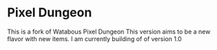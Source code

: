 Pixel Dungeon
=============
This is a fork of Watabous Pixel Dungeon
This version aims to be a new flavor with new items.
I am currently building of of version 1.0
